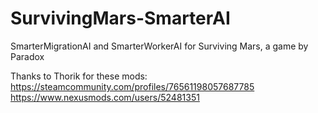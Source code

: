 # SurvivingMars-SmarterAI
SmarterMigrationAI and SmarterWorkerAI for Surviving Mars, a game by Paradox

Thanks to Thorik for these mods:
https://steamcommunity.com/profiles/76561198057687785
https://www.nexusmods.com/users/52481351
